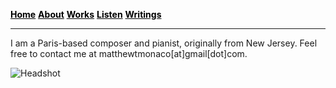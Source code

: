 <a href="/" style="color: black">**Home**</a>  <a href="/about" style="color: black">**About**</a>  <a href="/works" style="color: black">**Works**</a>  <a href="/listen" style="color: black">**Listen**</a>  <a href="/writings" style="color: black">**Writings**</a>

***

I am a Paris-based composer and pianist, originally from New Jersey. Feel free to contact me at matthewtmonaco[at]gmail[dot]com.

![Headshot](IMG_9929_0.jpg)
